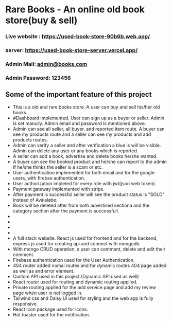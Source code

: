 # Rare Books - An online old book store(buy & sell)

### Live website : https://used-book-store-90b6b.web.app/
### server: https://used-book-store-server.vercel.app/

### Admin Mail: admin@books.com
### Admin Password: 123456

## Some of the important feature of this project

* This is a old and rare books store. A user can buy and sell his/her old books.
* #Dashboard implemented. User can sign up as a buyer or seller. Admin is set manully. Admin email and password is mentioned above.
* Admin can see all seller, all buyer, and reported item route. A buyer can see my products route and a seller can see my products and add products routes.
* Admin can verify a seller and after verification a blue is will be visible. Admin can delete any user or any books which is reported.
* A seller can add a book, advertise and delete books he/she wanted.
* A buyer can see the booked product and he/she can report to the admin if he/she thinks the seller is a scam or etc.
* User authentication implemented for both email and for the google users, with firebse authentication.
* User authorization impleted for every role with jwt(json web token).
* Payment gateway implemented with stripe.
* After payment is successful seller will see the product status is "SOLD" instead of Avaialabe.
* Book will be deleted after from both advertised sectiona and the category section after the payment is successfull.
* 
* 
* 
* 
* A full stack website. React js used for frontend and for the backend, express js used for creating  api and connect with mongodb.
* With mongo CRUD operation, a user can comment, delete and edit their comment. 
* Firebase authentication used for the User Authentication.
* 404 router added nomal routes and for dynamic routes 404 page added as well as and error element.
* Custom API used in this project.(Dynamic API used as well)
* React router used for routing and dynamic routing applied.
* Private routing applied for the add service page and add my review page when user is not logged in.
* Tailwind css and Daisy Ui used for styling and the web app is fully responsive.
* React Icon package used for icons.
* Hot toaster used for the notification.
